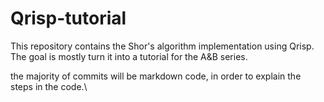 # Qrisp-tutorial
This repository contains the Shor's algorithm implementation using Qrisp.
The goal is mostly turn it into a tutorial for the A&B series. 

the majority of commits will be markdown code, in order to explain the steps in the code.\
